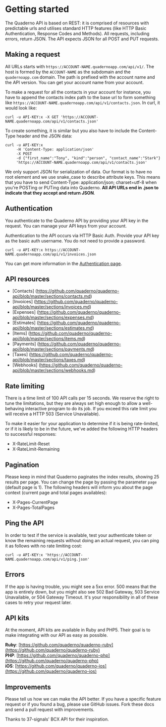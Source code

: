 # Getting started
The Quaderno API is based on REST: it is comprised of resources with predictable urls and utilises standard HTTP features (like HTTP Basic Authentication, Response Codes and Methods). All requests, including errors, return JSON. The API expects JSON for all POST and PUT requests.

## Making a request
All URLs starts with `https://ACCOUNT-NAME.quadernoapp.com/api/v1/`. The host is formed by the `ACCOUNT-NAME` as the subdomain and the `quadernoapp.com` domain. The path is prefixed with the account name and the API version. You can get your account name from your account.

To make a request for all the contacts in your account for instance, you have to append the contacts index path to the base url to form something like `https://ACCOUNT-NAME.quadernoapp.com/api/v1/contacts.json`. In curl, it would look like:

```shell
curl -u API-KEY:x -X GET 'https://ACCOUNT-NAME.quadernoapp.com/api/v1/contacts.json'
```

To create something, it is similar but you also have to include the Content-Type header and the JSON data:

```shell
curl -u API-KEY:x 
	 -H 'Content-Type: application/json' 
	 -X POST 
	 -d {"first_name":"Tony", "kind":"person", "contact_name":"Stark"}
	 'https://ACCOUNT-NAME.quadernoapp.com/api/v1/contacts.json'
```

We only support JSON for serialization of data. Our format is to have no root element and we use snake_case to describe attribute keys. This means that you have to send Content-Type: application/json; charset=utf-8 when you're POSTing or PUTing data into Quaderno. **All API URLs end in .json to indicate that they accept and return JSON**.

## Authentication
You authenticate to the Quaderno API by providing your API key in the request. You can manage your API keys from your account.

Authentication to the API occurs via HTTP Basic Auth. Provide your API key as the basic auth username. You do not need to provide a password.

```shell
curl -u API-KEY:x https://ACCOUNT-NAME.quadernoapp.com/api/v1/invoices.json
```

You can get more information in the [Authentication page](https://github.com/quaderno/quaderno-api/blob/master/sections/authentication.md).

## API resources
* [Contacts] (https://github.com/quaderno/quaderno-api/blob/master/sections/contacts.md)
* [Invoices] (https://github.com/quaderno/quaderno-api/blob/master/sections/invoices.md)
* [Expenses] (https://github.com/quaderno/quaderno-api/blob/master/sections/expenses.md)
* [Estimates] (https://github.com/quaderno/quaderno-api/blob/master/sections/estimates.md)
* [Items] (https://github.com/quaderno/quaderno-api/blob/master/sections/items.md)
* [Payments] (https://github.com/quaderno/quaderno-api/blob/master/sections/payments.md)
* [Taxes] (https://github.com/quaderno/quaderno-api/blob/master/sections/taxes.md)
* [Webhooks] (https://github.com/quaderno/quaderno-api/blob/master/sections/webhooks.md)

## Rate limiting

There is a time limit of 100 API calls per 15 seconds. We reserve the right to tune the limitations, but they are always set high enough to allow a well-behaving interactive program to do its job. If you exceed this rate limit you will receive a HTTP 503 (Service Unavailable).

To make it easier for your application to determine if it is being rate-limited, or if it is likely to be in the future, we've added the following HTTP headers to successful responses:

* X-RateLimit-Reset
* X-RateLimit-Remaining

## Pagination
Please keep in mind that Quaderno paginates the index results, showing 25 results per page. You can change the page by passing the parameter ```page``` (default page is 1). 
The following headers will inform you about the page context (current page and total pages availables):

* X-Pages-CurrentPage
* X-Pages-TotalPages  

## Ping the API
In order to test if the service is available, test your authenticate token or know the remaining requests without doing an actual request, you can ping it as follows with no rate limiting cost:

```shell
curl -u API-KEY:x 'https://ACCOUNT-NAME.quadernoapp.com/api/v1/ping.json'
```
## Errors
If the app is having trouble, you might see a 5xx error. 500 means that the app is entirely down, but you might also see 502 Bad Gateway, 503 Service Unavailable, or 504 Gateway Timeout. It's your responsibility in all of these cases to retry your request later.

## API kits
At the moment, API kits are available in Ruby and PHP5. Their goal is to make integrating with our API as easy as possible.

**Ruby**: [https://github.com/quaderno/quaderno-ruby](https://github.com/quaderno/quaderno-ruby)  
**PHP**: [https://github.com/quaderno/quaderno-php](https://github.com/quaderno/quaderno-php)  
**iOS**: [https://github.com/quaderno/quaderno-ios](https://github.com/quaderno/quaderno-ios)

## Improvements
Please tell us how we can make the API better. If you have a specific feature request or if you found a bug, please use GitHub issues. Fork these docs and send a pull request with improvements.

Thanks to 37-signals' BCX API for their inspiration.
